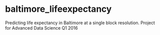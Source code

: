 # baltimore_lifeexpectancy
Predicting life expectancy in Baltimore at a single block resolution. Project for Advanced Data Science Q1 2016 
